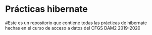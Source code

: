 # Prácticas hibernate

#Este es un repositorio que contiene todas las prácticas de hibernate hechas en el curso de acceso a datos del CFGS DAM2 2019-2020

